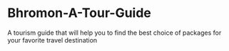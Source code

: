 # Bhromon-A-Tour-Guide
A tourism guide that will help you to find the best choice of packages for your favorite travel destination

